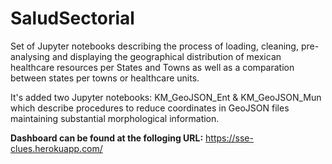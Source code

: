 # SaludSectorial

Set of Jupyter notebooks describing the process of loading, cleaning, pre-analysing and displaying the geographical distribution of mexican healthcare resources
per States and Towns as well as a comparation between states per towns or healthcare units. 

It's added two Jupyter notebooks: KM_GeoJSON_Ent & KM_GeoJSON_Mun which describe procedures to reduce coordinates in GeoJSON files maintaining
substantial morphological information.

**Dashboard can be found at the folloging URL:** https://sse-clues.herokuapp.com/


